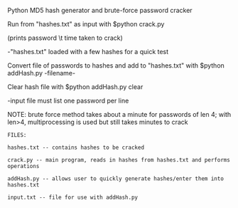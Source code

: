 Python MD5 hash generator and brute-force password cracker

Run from "hashes.txt" as input with $python crack.py

(prints password \t time taken to crack)

-"hashes.txt" loaded with a few hashes for a quick test

Convert file of passwords to hashes and add to "hashes.txt" with $python addHash.py -filename-

Clear hash file with $python addHash.py clear

-input file must list one password per line

NOTE: brute force method takes about a minute for passwords of len 4; with len>4, multiprocessing is used but still takes minutes to crack

```
FILES:

hashes.txt -- contains hashes to be cracked

crack.py -- main program, reads in hashes from hashes.txt and performs operations

addHash.py -- allows user to quickly generate hashes/enter them into hashes.txt

input.txt -- file for use with addHash.py
```
